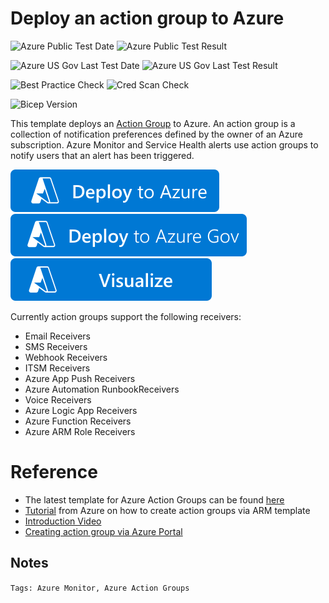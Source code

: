 # Deploy an action group to Azure 

![Azure Public Test Date](https://azurequickstartsservice.blob.core.windows.net/badges/demos/monitor-action-groups/PublicLastTestDate.svg)
![Azure Public Test Result](https://azurequickstartsservice.blob.core.windows.net/badges/demos/monitor-action-groups/PublicDeployment.svg)

![Azure US Gov Last Test Date](https://azurequickstartsservice.blob.core.windows.net/badges/demos/monitor-action-groups/FairfaxLastTestDate.svg)
![Azure US Gov Last Test Result](https://azurequickstartsservice.blob.core.windows.net/badges/demos/monitor-action-groups/FairfaxDeployment.svg)

![Best Practice Check](https://azurequickstartsservice.blob.core.windows.net/badges/demos/monitor-action-groups/BestPracticeResult.svg)
![Cred Scan Check](https://azurequickstartsservice.blob.core.windows.net/badges/demos/monitor-action-groups/CredScanResult.svg)

![Bicep Version](https://azurequickstartsservice.blob.core.windows.net/badges/demos/monitor-action-groups/BicepVersion.svg)

This template deploys an [Action Group](https://docs.microsoft.com/en-us/azure/azure-monitor/platform/action-groups) to Azure. An action group is a collection of notification preferences defined by the owner of an Azure subscription. Azure Monitor and Service Health alerts use action groups to notify users that an alert has been triggered.

[![Deploy To Azure](https://raw.githubusercontent.com/Azure/azure-quickstart-templates/master/1-CONTRIBUTION-GUIDE/images/deploytoazure.svg?sanitize=true)](https://portal.azure.com/#create/Microsoft.Template/uri/https%3A%2F%2Fraw.githubusercontent.com%2FAzure%2Fazure-quickstart-templates%2Fmaster%2Fdemos%2Fmonitor-action-groups%2Fazuredeploy.json)  [![Deploy To Azure US Gov](https://raw.githubusercontent.com/Azure/azure-quickstart-templates/master/1-CONTRIBUTION-GUIDE/images/deploytoazuregov.svg?sanitize=true)](https://portal.azure.us/#create/Microsoft.Template/uri/https%3A%2F%2Fraw.githubusercontent.com%2FAzure%2Fazure-quickstart-templates%2Fmaster%2Fdemos%2Fmonitor-action-groups%2Fazuredeploy.json)  [![Visualize](https://raw.githubusercontent.com/Azure/azure-quickstart-templates/master/1-CONTRIBUTION-GUIDE/images/visualizebutton.svg?sanitize=true)](http://armviz.io/#/?load=https%3A%2F%2Fraw.githubusercontent.com%2FAzure%2Fazure-quickstart-templates%2Fmaster%2Fdemos%2Fmonitor-action-groups%2Fazuredeploy.json)

Currently action groups support the following receivers: 
- Email Receivers
- SMS Receivers
- Webhook Receivers
- ITSM Receivers
- Azure App Push Receivers
- Azure Automation RunbookReceivers
- Voice Receivers
- Azure Logic App Receivers
- Azure Function Receivers
- Azure ARM Role Receivers

# Reference

- The latest template for Azure Action Groups can be found [here](https://docs.microsoft.com/en-us/azure/templates/microsoft.insights/2019-06-01/actiongroups)
- [Tutorial](https://docs.microsoft.com/en-us/azure/azure-monitor/platform/action-groups-create-resource-manager-template) from Azure on how to create action groups via ARM template 
- [Introduction Video](https://azure.microsoft.com/en-us/resources/videos/azure-friday-azure-monitor-action-groups/)
- [Creating action group via Azure Portal](https://docs.microsoft.com/en-us/azure/azure-monitor/platform/action-groups)

## Notes
`Tags: Azure Monitor, Azure Action Groups`

